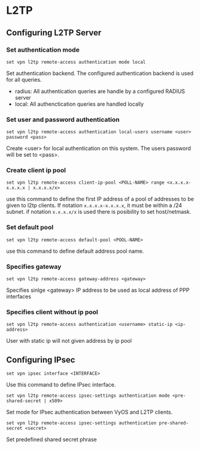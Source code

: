 # L2TP

## Configuring L2TP Server

### Set authentication mode

```shell
set vpn l2tp remote-access authentication mode local
```

Set authentication backend. The configured authentication backend is used for all queries.
- radius: All authentication queries are handle by a configured RADIUS server
- local: All authenctication queries are handled locally

### Set user and password authentication

```shell
set vpn l2tp remote-access authentication local-users username <user> password <pass>
```

Create \<user\> for local authentication on this system. The users password will be set to \<pass\>.

### Create client ip pool

```shell
set vpn l2tp remote-access client-ip-pool <POLL-NAME> range <x.x.x.x-x.x.x.x | x.x.x.x/x>
```

use this command to define the first IP address of a pool of addresses to be given to l2tp clients. If notation `x.x.x.x-x.x.x.x`, it must be within a /24 subnet. if notation `x.x.x.x/x` is used there is posibility to set host/netmask.

### Set default pool

```shell
set vpn l2tp remote-access default-pool <POOL-NAME>
```

use this command to define default address pool name.

### Specifies gateway

```shell
set vpn l2tp remote-access gateway-address <gateway>
```

Specifies sinlge \<gateway\> IP address to be used as local address of PPP interfaces

### Specifies client without ip pool

``` shell
set vpn l2tp remote-access authentication <username> static-ip <ip-address>
```

User with static ip will not given address by ip pool

## Configuring IPsec

```shell
set vpn ipsec interface <INTERFACE>
```

Use this command to define IPsec interface.

```shell
set vpn l2tp remote-access ipsec-settings authentication mode <pre-shared-secret | x509>
```

Set mode for IPsec authentication between VyOS and L2TP clients.

```shell
set vpn l2tp remote-access ipsec-settings authentication pre-shared-secret <secret>
```
Set predefined shared secret phrase
